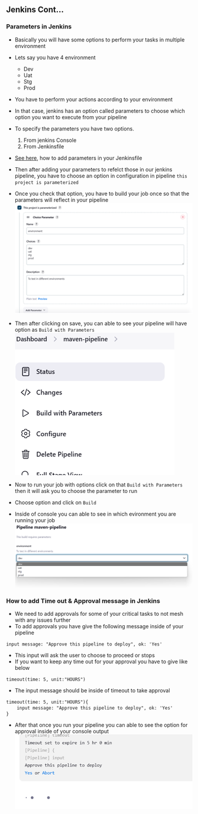 ## Jenkins Cont...

### Parameters in Jenkins
- Basically you will have some options to perform your tasks in multiple environment
- Lets say you have 4 environment
    * Dev
    * Uat
    * Stg
    * Prod
- You have to perform your actions according to your environment
- In that case, jenkins has an option called parameters to choose which option you want to execute from your pipeline
- To specify the parameters you have two options.
    1. From jenkins Console
    2. From Jenkinsfile
- [See here](https://github.com/abhi-yuva/my-maven-repo/commit/db42cf12b73f18069707068a9a41e9ba628486e0), how to add parameters in your Jenkinsfile
- Then after adding your parameters to refelct those in our jenkins pipeline, you have to choose an option in configuration in pipeline `this project is parameterized`
- Once you check that option, you have to build your job once so that the parameters will reflect in your pipeline
![Privew](./Images/j95.png)
- Then after clicking on save, you can able to see your pipeline will have option as `Build with Parameters`
![Privew](./Images/j96.png)

- Now to run your job with options click on that `Build with Parameters` then it will ask you to choose the parameter to run
- Choose option and click on `Build`
- Inside of console you can able to see in which evironment you are running your job
![Privew](./Images/j97.png)

### How to add Time out & Approval message in Jenkins
- We need to add approvals for some of your critical tasks to not mesh with any issues further
- To add approvals you have give the following message inside of your pipeline
```
input message: "Approve this pipeline to deploy", ok: 'Yes'
```
- This input will ask the user to choose to proceed or stops
- If you want to keep any time out for your approval you have to give like below
```
timeout(time: 5, unit:"HOURS")
```
- The input message should be inside of timeout to take approval
```
timeout(time: 5, unit:"HOURS"){
    input message: "Approve this pipeline to deploy", ok: 'Yes'
}
```
- After that once you run your pipeline you can able to see the option for approval inside of your console output
![Privew](./Images/j99.png)
